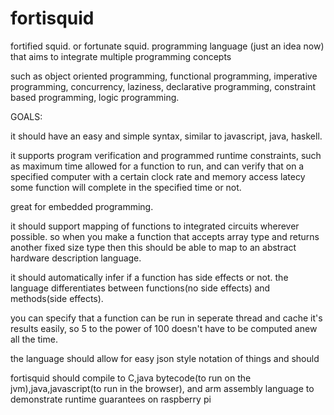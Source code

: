 # fortisquid
fortified squid. or fortunate squid. programming language (just an idea now) that aims to integrate multiple programming concepts

such as object oriented programming, functional programming, imperative programming,
concurrency, laziness, declarative programming, constraint based programming,
logic programming.

GOALS:

it should have an easy and simple syntax, similar to javascript, java, haskell.

it supports program verification
and programmed runtime constraints,
such as maximum time allowed for a function to run,
and can verify that on a specified computer 
with a certain clock rate and memory access latecy
some function will complete in the specified time or not.

great for embedded programming.

it should support mapping of functions to integrated circuits wherever possible.
so when you make a function that accepts array type and returns another fixed size type
then this should be able to map to an abstract hardware description language.

it should automatically infer if a function has side effects or not.
the language differentiates between functions(no side effects) and 
methods(side effects). 

you can specify that a function can be run in seperate thread and cache it's 
results easily, so 5 to the power of 100 doesn't have to be computed anew all the time.

the language should allow for easy json style notation of things
and should 


fortisquid should compile to C,java bytecode(to run on the jvm),java,javascript(to run in the browser),
and arm assembly language to demonstrate runtime guarantees on raspberry pi
